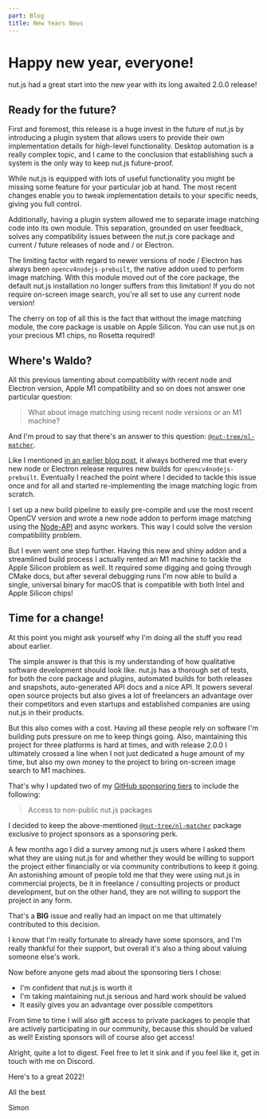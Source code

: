 ```yaml
---
part: Blog
title: New Years News
---
```


# Happy new year, everyone!

nut.js had a great start into the new year with its long awaited 2.0.0 release!

## Ready for the future?

First and foremost, this release is a huge invest in the future of nut.js by introducing a plugin system that allows users to provide their own implementation details for high-level functionality.
Desktop automation is a really complex topic, and I came to the conclusion that establishing such a system is the only way to keep nut.js future-proof.

While nut.js is equipped with lots of useful functionality you might be missing some feature for your particular job at hand.
The most recent changes enable you to tweak implementation details to your specific needs, giving you full control.

Additionally, having a plugin system allowed me to separate image matching code into its own module.
This separation, grounded on user feedback, solves any compatibility issues between the nut.js core package and current / future releases of node and / or Electron.

The limiting factor with regard to newer versions of node / Electron has always been `opencv4nodejs-prebuilt`, the native addon used to perform image matching.
With this module moved out of the core package, the default nut.js installation no longer suffers from this limitation!
If you do not require on-screen image search, you're all set to use any current node version!

The cherry on top of all this is the fact that without the image matching module, the core package is usable on Apple Silicon.
You can use nut.js on your precious M1 chips, no Rosetta required!

## Where's Waldo?

All this previous lamenting about compatibility with recent node and Electron version, Apple M1 compatibility and so on does not answer one particular question:

> What about image matching using recent node versions or an M1 machine?

And I'm proud to say that there's an answer to this question: [`@nut-tree/nl-matcher`](https://nutjs.dev/docs/plugins/imagefinder#nut-treenl-matcher).

Like I mentioned [in an earlier blog post](https://nutjs.dev/blog/does-it-spark-joy), it always bothered me that every new node or Electron release requires new builds for `opencv4nodejs-prebuilt`.
Eventually I reached the point where I decided to tackle this issue once and for all and started re-implementing the image matching logic from scratch.

I set up a new build pipeline to easily pre-compile and use the most recent OpenCV version and wrote a new node addon to perform image matching using the [Node-API](https://nodejs.org/api/n-api.html) and async workers.
This way I could solve the version compatibility problem.

But I even went one step further.
Having this new and shiny addon and a streamlined build process I actually rented an M1 machine to tackle the Apple Silicon problem as well.
It required some digging and going through CMake docs, but after several debugging runs I'm now able to build a single, universal binary for macOS that is compatible with both Intel and Apple Silicon chips!

## Time for a change!

At this point you might ask yourself why I'm doing all the stuff you read about earlier.

The simple answer is that this is my understanding of how qualitative software development should look like.
nut.js has a thorough set of tests, for both the core package and plugins, automated builds for both releases and snapshots, auto-generated API docs and a nice API.
It powers several open source projects but also gives a lot of freelancers an advantage over their competitors and even startups and established companies are using nut.js in their products.

But this also comes with a cost.
Having all these people rely on software I'm building puts pressure on me to keep things going.
Also, maintaining this project for three platforms is hard at times, and with release 2.0.0 I ultimately crossed a line when I not just dedicated a huge amount of my time, but also my own money to the project to bring on-screen image search to M1 machines.

That's why I updated two of my [GitHub sponsoring tiers](https://github.com/sponsors/s1hofmann/) to include the following:

> Access to non-public nut.js packages

I decided to keep the above-mentioned [`@nut-tree/nl-matcher`](https://nutjs.dev/docs/plugins/imagefinder#nut-treenl-matcher) package exclusive to project sponsors as a sponsoring perk.

A few months ago I did a survey among nut.js users where I asked them what they are using nut.js for and whether they would be willing to support the project either financially or via community contributions to keep it going.
An astonishing amount of people told me that they were using nut.js in commercial projects, be it in freelance / consulting projects or product development, but on the other hand, they are not willing to support the project in any form.

That's a **BIG** issue and really had an impact on me that ultimately contributed to this decision.

I know that I'm really fortunate to already have some sponsors, and I'm really thankful for their support, but overall it's also a thing about valuing someone else's work.

Now before anyone gets mad about the sponsoring tiers I chose:

- I'm confident that nut.js is worth it
- I'm taking maintaining nut.js serious and hard work should be valued
- It easily gives you an advantage over possible competitors

From time to time I will also gift access to private packages to people that are actively participating in our community, because this should be valued as well!
Existing sponsors will of course also get access!

Alright, quite a lot to digest.
Feel free to let it sink and if you feel like it, get in touch with me on Discord.

Here's to a great 2022!

All the best

Simon